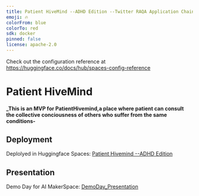 ```yaml
---
title: Patient HiveMind --ADHD Edition --Twitter RAQA Application Chainlit Demo
emoji: 🔥
colorFrom: blue
colorTo: red
sdk: docker
pinned: false
license: apache-2.0
---
```


Check out the configuration reference at https://huggingface.co/docs/hub/spaces-config-reference

# Patient HiveMind


#### _This is an MVP for PatientHivemind,a place where patient can consult the collective conciousness of others who suffer from the same conditions-


## Deployment 

Deplolyed in Huggingface Spaces: [Patient Hivemind --ADHD Edition](https://huggingface.co/spaces/yilin1344/MentalhealthtweetRAQA-Application-Chainlit-Demo)

## Presentation 
Demo Day for AI MakerSpace: [DemoDay_Presentation](https://www.canva.com/design/DAFtx5FDUSI/7kaEIQFN4AqtuaYjHYbiZg/view?utm_content=DAFtx5FDUSI&utm_campaign=designshare&utm_medium=link&utm_source=publishsharelink)
